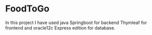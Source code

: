 # FoodToGo

In this project I have used java Springboot for backend  Thymleaf for frontend and oracle12c Express edition for database.
